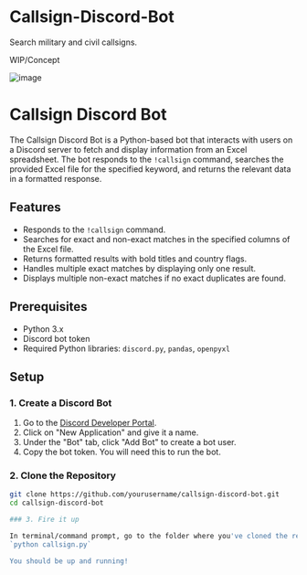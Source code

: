 # Callsign-Discord-Bot
Search military and civil callsigns. 

WIP/Concept

![image](https://github.com/user-attachments/assets/1c7fcea1-2f6b-465a-b5f8-38de5f83fc2a)

# Callsign Discord Bot

The Callsign Discord Bot is a Python-based bot that interacts with users on a Discord server to fetch and display information from an Excel spreadsheet. The bot responds to the `!callsign` command, searches the provided Excel file for the specified keyword, and returns the relevant data in a formatted response.

## Features

- Responds to the `!callsign` command.
- Searches for exact and non-exact matches in the specified columns of the Excel file.
- Returns formatted results with bold titles and country flags.
- Handles multiple exact matches by displaying only one result.
- Displays multiple non-exact matches if no exact duplicates are found.

## Prerequisites

- Python 3.x
- Discord bot token
- Required Python libraries: `discord.py`, `pandas`, `openpyxl`

## Setup

### 1. Create a Discord Bot

1. Go to the [Discord Developer Portal](https://discord.com/developers/applications).
2. Click on "New Application" and give it a name.
3. Under the "Bot" tab, click "Add Bot" to create a bot user.
4. Copy the bot token. You will need this to run the bot.

### 2. Clone the Repository

```sh
git clone https://github.com/yourusername/callsign-discord-bot.git
cd callsign-discord-bot

### 3. Fire it up

In terminal/command prompt, go to the folder where you've cloned the repo and run:
`python callsign.py`

You should be up and running! 

